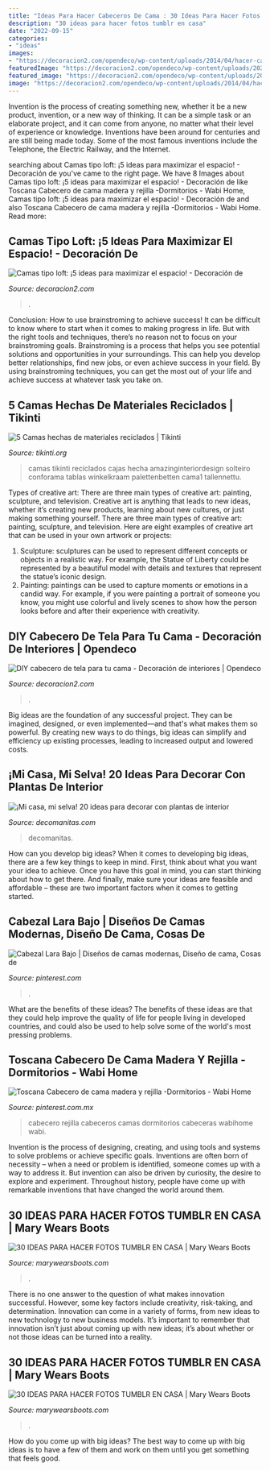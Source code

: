```yaml
---
title: "Ideas Para Hacer Cabeceros De Cama : 30 Ideas Para Hacer Fotos Tumblr En Casa"
description: "30 ideas para hacer fotos tumblr en casa"
date: "2022-09-15"
categories:
- "ideas"
images:
- "https://decoracion2.com/opendeco/wp-content/uploads/2014/04/hacer-cabecero-de-cama1.jpg"
featuredImage: "https://decoracion2.com/opendeco/wp-content/uploads/2020/09/63ede489033aa5fa1619301e94e679fb.jpg"
featured_image: "https://decoracion2.com/opendeco/wp-content/uploads/2014/04/hacer-cabecero-de-cama1.jpg"
image: "https://decoracion2.com/opendeco/wp-content/uploads/2014/04/hacer-cabecero-de-cama1.jpg"
---
```



Invention is the process of creating something new, whether it be a new product, invention, or a new way of thinking. It can be a simple task or an elaborate project, and it can come from anyone, no matter what their level of experience or knowledge. Inventions have been around for centuries and are still being made today. Some of the most famous inventions include the Telephone, the Electric Railway, and the Internet.

	

		
searching about Camas tipo loft: ¡5 ideas para maximizar el espacio! - Decoración de you've came to the right page. We have 8 Images about Camas tipo loft: ¡5 ideas para maximizar el espacio! - Decoración de like Toscana Cabecero de cama madera y rejilla -Dormitorios - Wabi Home, Camas tipo loft: ¡5 ideas para maximizar el espacio! - Decoración de and also Toscana Cabecero de cama madera y rejilla -Dormitorios - Wabi Home. Read more:
		
    
## Camas Tipo Loft: ¡5 Ideas Para Maximizar El Espacio! - Decoración De

<img loading=lazy src="https://decoracion2.com/opendeco/wp-content/uploads/2020/09/63ede489033aa5fa1619301e94e679fb.jpg" onerror="this.onerror=null;this.src='https://tse2.mm.bing.net/th?id=OIP.UIxe14BVRLt1o0pIIJxi0AHaJ4&amp;pid=15.1';" alt="Camas tipo loft: ¡5 ideas para maximizar el espacio! - Decoración de">

_Source: decoracion2.com_

>. 

	

Conclusion: How to use brainstroming to achieve success!
It can be difficult to know where to start when it comes to making progress in life. But with the right tools and techniques, there’s no reason not to focus on your brainstroming goals. Brainstroming is a process that helps you see potential solutions and opportunities in your surroundings. This can help you develop better relationships, find new jobs, or even achieve success in your field. By using brainstroming techniques, you can get the most out of your life and achieve success at whatever task you take on.

    
## 5 Camas Hechas De Materiales Reciclados | Tikinti

<img loading=lazy src="http://tikinti.org/wp-content/uploads/2014/01/cama1.jpg" onerror="this.onerror=null;this.src='https://tse1.mm.bing.net/th?id=OIP.UiCVO9AipAjDi7o1cqG8HgHaLG&amp;pid=15.1';" alt="5 Camas hechas de materiales reciclados | Tikinti">

_Source: tikinti.org_

>camas tikinti reciclados cajas hecha amazinginteriordesign solteiro conforama tablas winkelkraam palettenbetten cama1 tallennettu. 

	

Types of creative art: There are three main types of creative art: painting, sculpture, and television.
Creative art is anything that leads to new ideas, whether it’s creating new products, learning about new cultures, or just making something yourself. There are three main types of creative art: painting, sculpture, and television. Here are eight examples of creative art that can be used in your own artwork or projects: 
1. Sculpture: sculptures can be used to represent different concepts or objects in a realistic way. For example, the Statue of Liberty could be represented by a beautiful model with details and textures that represent the statue’s iconic design. 
2. Painting: paintings can be used to capture moments or emotions in a candid way. For example, if you were painting a portrait of someone you know, you might use colorful and lively scenes to show how the person looks before and after their experience with creativity. 

    
## DIY Cabecero De Tela Para Tu Cama - Decoración De Interiores | Opendeco

<img loading=lazy src="https://decoracion2.com/opendeco/wp-content/uploads/2014/04/hacer-cabecero-de-cama1.jpg" onerror="this.onerror=null;this.src='https://tse4.mm.bing.net/th?id=OIP.mBjnyychCgLsFZ7d2J6KzwHaLH&amp;pid=15.1';" alt="DIY cabecero de tela para tu cama - Decoración de interiores | Opendeco">

_Source: decoracion2.com_

>. 

	

Big ideas are the foundation of any successful project. They can be imagined, designed, or even implemented—and that's what makes them so powerful. By creating new ways to do things, big ideas can simplify and efficiency up existing processes, leading to increased output and lowered costs.

    
## ¡Mi Casa, Mi Selva! 20 Ideas Para Decorar Con Plantas De Interior

<img loading=lazy src="https://www.decomanitas.com/wp-content/uploads/2015/03/¡Mi-casa-mi-selva-20-ideas-para-decorar-con-plantas-de-interior-19-485x700.jpg" onerror="this.onerror=null;this.src='https://tse4.mm.bing.net/th?id=OIP.ul4OwkvT1WAZnUS9jybCVgHaKs&amp;pid=15.1';" alt="¡Mi casa, mi selva! 20 ideas para decorar con plantas de interior">

_Source: decomanitas.com_

>decomanitas. 

	

How can you develop big ideas?
When it comes to developing big ideas, there are a few key things to keep in mind. First, think about what you want your idea to achieve. Once you have this goal in mind, you can start thinking about how to get there. And finally, make sure your ideas are feasible and affordable – these are two important factors when it comes to getting started.

    
## Cabezal Lara Bajo | Diseños De Camas Modernas, Diseño De Cama, Cosas De

<img loading=lazy src="https://i.pinimg.com/736x/38/68/8f/38688fe45a4627094fbda82b96ec7901.jpg" onerror="this.onerror=null;this.src='https://tse3.mm.bing.net/th?id=OIP.7orF2pLTmKAPWeSsufpdogHaHa&amp;pid=15.1';" alt="Cabezal Lara Bajo | Diseños de camas modernas, Diseño de cama, Cosas de">

_Source: pinterest.com_

>. 

	

What are the benefits of these ideas?
The benefits of these ideas are that they could help improve the quality of life for people living in developed countries, and could also be used to help solve some of the world's most pressing problems.

    
## Toscana Cabecero De Cama Madera Y Rejilla -Dormitorios - Wabi Home

<img loading=lazy src="https://i.pinimg.com/736x/93/34/59/933459d15f55022ab7a6f80a30c8f25d.jpg" onerror="this.onerror=null;this.src='https://tse3.mm.bing.net/th?id=OIP.BzeKQsD-SCj7mDC-QWOInAHaHa&amp;pid=15.1';" alt="Toscana Cabecero de cama madera y rejilla -Dormitorios - Wabi Home">

_Source: pinterest.com.mx_

>cabecero rejilla cabeceros camas dormitorios cabeceras wabihome wabi. 

	

Invention is the process of designing, creating, and using tools and systems to solve problems or achieve specific goals. Inventions are often born of necessity – when a need or problem is identified, someone comes up with a way to address it. But invention can also be driven by curiosity, the desire to explore and experiment. Throughout history, people have come up with remarkable inventions that have changed the world around them.

    
## 30 IDEAS PARA HACER FOTOS TUMBLR EN CASA | Mary Wears Boots

<img loading=lazy src="https://1.bp.blogspot.com/-b5a5jSrjBis/XpECiDrnu9I/AAAAAAAAM_0/eG4UuuXccjkYBfdRGX4J1iUPyPAk8uzzwCNcBGAsYHQ/s1600/ideas%2Bfotos%2Btumblr.JPG" onerror="this.onerror=null;this.src='https://tse3.mm.bing.net/th?id=OIP.U1N7rP_BreQ5tkQ_qdxulgHaLH&amp;pid=15.1';" alt="30 IDEAS PARA HACER FOTOS TUMBLR EN CASA | Mary Wears Boots">

_Source: marywearsboots.com_

>. 

	

There is no one answer to the question of what makes innovation successful. However, some key factors include creativity, risk-taking, and determination. Innovation can come in a variety of forms, from new ideas to new technology to new business models. It’s important to remember that innovation isn’t just about coming up with new ideas; it’s about whether or not those ideas can be turned into a reality.

    
## 30 IDEAS PARA HACER FOTOS TUMBLR EN CASA | Mary Wears Boots

<img loading=lazy src="https://1.bp.blogspot.com/-e0ichWusimg/XpEBHkFCXQI/AAAAAAAAM-I/iBiOAtIGUKkfaAXUMtP1Q1sNdgYqQ3IwACNcBGAsYHQ/s1600/tumblr.JPG" onerror="this.onerror=null;this.src='https://tse4.mm.bing.net/th?id=OIP.-SfU9oCTuShqbZ1Z3zu3YAHaLH&amp;pid=15.1';" alt="30 IDEAS PARA HACER FOTOS TUMBLR EN CASA | Mary Wears Boots">

_Source: marywearsboots.com_

>. 

	

How do you come up with big ideas?
The best way to come up with big ideas is to have a few of them and work on them until you get something that feels good.

